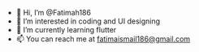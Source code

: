 - 👋 Hi, I’m @Fatimah186
- 👀 I’m interested in coding and UI designing
- 🌱 I’m currently learning flutter
- 📫 You can reach me at fatimaismail186@gmail.com

<!---
Fatimah186/Fatimah186 is a ✨ special ✨ repository because its `README.md` (this file) appears on your GitHub profile.
You can click the Preview link to take a look at your changes.
--->
